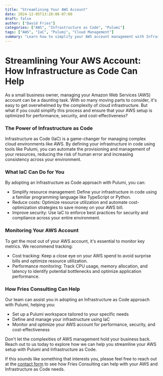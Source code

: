 ```yaml
---
title: "Streamlining Your AWS Account"
date: 2024-12-05T13:28:08-07:00
draft: false
author: ["David Fries"]
categories: ["AWS", "Infrastructure as Code", "Pulumi"]
tags: ["AWS", "IaC", "Pulumi", "Cloud Management"]
summary: "Learn how to simplify your AWS account management with Infrastructure as Code and Pulumi."
---
```


# Streamlining Your AWS Account: How Infrastructure as Code Can Help

As a small business owner, managing your Amazon Web Services (AWS) account can be a daunting task. With so many moving parts to consider, it's easy to get overwhelmed by the complexity of cloud infrastructure. But what if you could simplify this process and ensure that your AWS setup is optimized for performance, security, and cost-effectiveness?

### The Power of Infrastructure as Code

Infrastructure as Code (IaC) is a game-changer for managing complex cloud environments like AWS. By defining your infrastructure in code using tools like Pulumi, you can automate the provisioning and management of your resources, reducing the risk of human error and increasing consistency across your environment.

### What IaC Can Do for You

By adopting an Infrastructure as Code approach with Pulumi, you can:

* Simplify resource management: Define your infrastructure in code using a familiar programming language like TypeScript or Python.
* Reduce costs: Optimize resource utilization and automate cost-optimization strategies to save money on your AWS bill.
* Improve security: Use IaC to enforce best practices for security and compliance across your entire environment.

### Monitoring Your AWS Account

To get the most out of your AWS account, it's essential to monitor key metrics. We recommend tracking:

* Cost tracking: Keep a close eye on your AWS spend to avoid surprise bills and optimize resource utilization.
* Performance monitoring: Track CPU usage, memory allocation, and latency to identify potential bottlenecks and optimize application performance.

### How Fries Consulting Can Help

Our team can assist you in adopting an Infrastructure as Code approach with Pulumi, helping you:

* Set up a Pulumi workspace tailored to your specific needs
* Define and manage your infrastructure using IaC
* Monitor and optimize your AWS account for performance, security, and cost-effectiveness

Don't let the complexities of AWS management hold your business back. Reach out to us today to explore how we can help you streamline your AWS setup with Pulumi and Infrastructure as Code.

If this sounds like something that interests you, please feel free to reach out at the [contact form](/contact/) to see how Fries Consulting can help with your AWS and Infrastructure as Code needs.

